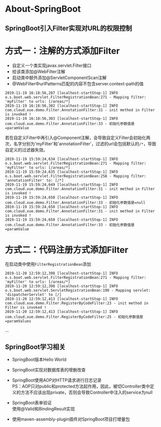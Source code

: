 # About-SpringBoot

SpringBoot引入Filter实现对URL的权限控制
---

# 方式一：注解的方式添加Filter

- 自定义一个类实现javax.servlet.Filter接口
- 给该类添加@WebFilter注解
- 启动类中额外添加@ServletComponentScan注解
- @WebFilter中urlPatterns匹配的内容不包含server.context-path的值

```$xslt
2019-11-19 16:18:56,287 [localhost-startStop-1] INFO  o.s.boot.web.servlet.FilterRegistrationBean:271 - Mapping filter: 'myFilter' to urls: [/areas/*]
2019-11-19 16:18:56,302 [localhost-startStop-1] INFO  com.cloud.xue.demo.Filter.AnnotationFilter:31 - init method in Filter is invoked !
2019-11-19 16:18:56,303 [localhost-startStop-1] INFO  com.cloud.xue.demo.Filter.AnnotationFilter:33 - 初始化参数值是=paramValue
``` 

若在自定义Filter中再引入@Component注解，会导致自定义Filter会初始化两次，名字分别为'myFilter'和'annotationFilter'，过滤的url会包括默认的`/*`，导致自定义的过滤器失效。
```$xslt
2019-11-19 15:59:24,634 [localhost-startStop-1] INFO  o.s.boot.web.servlet.FilterRegistrationBean:271 - Mapping filter: 'myFilter' to urls: [/areas/*]
2019-11-19 15:59:24,635 [localhost-startStop-1] INFO  o.s.boot.web.servlet.FilterRegistrationBean:258 - Mapping filter: 'annotationFilter' to: [/*]
2019-11-19 15:59:24,649 [localhost-startStop-1] INFO  com.cloud.xue.demo.Filter.AnnotationFilter:31 - init method in Filter is invoked !
2019-11-19 15:59:24,650 [localhost-startStop-1] INFO  com.cloud.xue.demo.Filter.AnnotationFilter:33 - 初始化参数值是=null
2019-11-19 15:59:24,650 [localhost-startStop-1] INFO  com.cloud.xue.demo.Filter.AnnotationFilter:31 - init method in Filter is invoked !
2019-11-19 15:59:24,650 [localhost-startStop-1] INFO  com.cloud.xue.demo.Filter.AnnotationFilter:33 - 初始化参数值是=paramValue
```

# 方式二：代码注册方式添加Filter
在启动类中使用`FilterRegistrationBean`添加
```$xslt
2019-11-20 12:59:12,398 [localhost-startStop-1] INFO  o.s.boot.web.servlet.FilterRegistrationBean:271 - Mapping filter: 'myFilter' to urls: [/areas/*]
2019-11-20 12:59:12,398 [localhost-startStop-1] INFO  o.s.boot.web.servlet.ServletRegistrationBean:190 - Mapping servlet: 'dispatcherServlet' to [/]
2019-11-20 12:59:12,413 [localhost-startStop-1] INFO  com.cloud.xue.demo.Filter.RegisterByCodeFilter:23 - init method in Filter is invoked !
2019-11-20 12:59:12,413 [localhost-startStop-1] INFO  com.cloud.xue.demo.Filter.RegisterByCodeFilter:25 - 初始化参数值是=paramValues
```
...

SpringBoot学习相关  
---
- SpringBoot版本Hello World
- SpringBoot实现对数据库表的增删改查
- SpringBoot使用AOP对HTTP请求进行日志记录  
    PS：AOP只对public和protected方法起作用，因此，被切Controller类中定义的方法不应该出现private，否则会导致Controller中注入的service为null
 
- SpringBoot表单验证  
    使用@Valid和BindingResult实现
- 使用maven-assembly-plugin插件对SpringBoot项目打增量包  